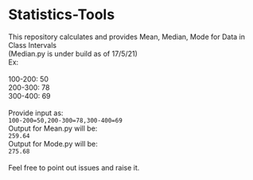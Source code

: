 # Statistics-Tools

This repository calculates and provides Mean, Median, Mode for Data in Class Intervals\
(Median.py is under build as of 17/5/21)\
Ex:\
<br />
100-200: 50\
200-300: 78\
300-400: 69\
<br />
Provide input as:\
```100-200=50,200-300=78,300-400=69```\
Output for Mean.py will be:\
```259.64```\
Output for Mode.py will be:\
```275.68```\
<br />
Feel free to point out issues and raise it.
